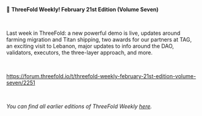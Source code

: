 📰 **ThreeFold Weekly! February 21st Edition (Volume Seven)**

<br/>

Last week in ThreeFold: a new powerful demo is live, updates around farming migration and Titan shipping, two awards for our partners at TAG, an exciting visit to Lebanon, major updates to info around the DAO, validators, executors, the three-layer approach, and more.

<br/>

https://forum.threefold.io/t/threefold-weekly-february-21st-edition-volume-seven/2251

<br/>

*You can find all earlier editions of ThreeFold Weekly [here](https://forum.threefold.io/c/ecosystem-developments/41).*